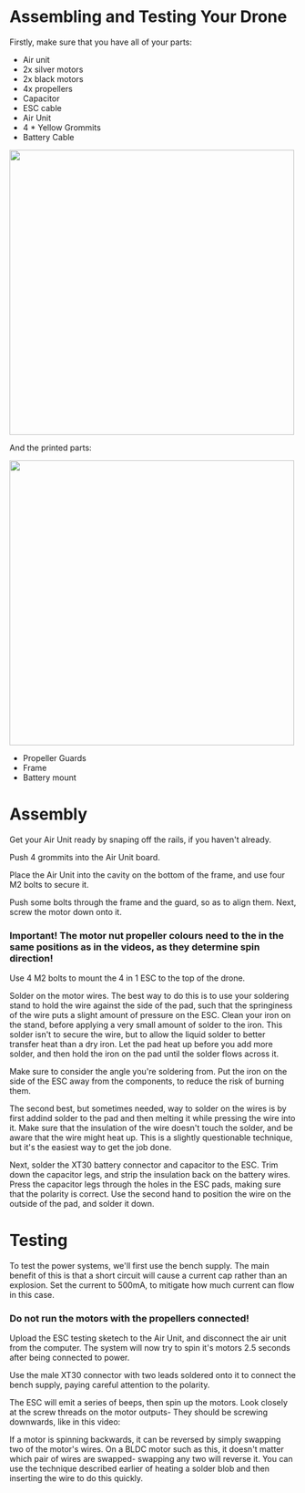 # Assembling and Testing Your Drone
Firstly, make sure that you have all of your parts:

- Air unit
- 2x silver motors
- 2x black motors
- 4x propellers
- Capacitor
- ESC cable
- Air Unit
- 4 * Yellow Grommits
- Battery Cable

<img width="500" src="https://github.com/UBRoboticsWorkshop/WorkShops_S2_24/blob/main/workshop4/Videos/Electronics.jpg">

And the printed parts:

<img width="500" src="https://github.com/UBRoboticsWorkshop/WorkShops_S2_24/blob/main/workshop4/Videos/PrintedParts.jpg">



- Propeller Guards
- Frame
- Battery mount

# Assembly 
Get your Air Unit ready by snaping off the rails, if you haven't already. 

Push 4 grommits into the Air Unit board.

Place the Air Unit into the cavity on the bottom of the frame, and use four M2 bolts to secure it.

Push some bolts through the frame and the guard, so as to align them. Next, screw the motor down onto it.

### Important! The motor nut propeller colours need to the in the same positions as in the videos, as they determine spin direction!

Use 4 M2 bolts to mount the 4 in 1 ESC to the top of the drone.

Solder on the motor wires. The best way to do this is to use your soldering stand to hold the wire against the side of the pad, such that the springiness of the wire puts a slight amount of pressure on the ESC. Clean your iron on the stand, before applying a very small amount of solder to the iron. This solder isn't to secure the wire, but to allow the liquid solder to better transfer heat than a dry iron. Let the pad heat up before you add more solder, and then hold the iron on the pad until the solder flows across it.

Make sure to consider the angle you're soldering from. Put the iron on the side of the ESC away from the components, to reduce the risk of burning them.

The second best, but sometimes needed, way to solder on the wires is by first addind solder to the pad and then melting it while pressing the wire into it. Make sure that the insulation of the wire doesn't touch the solder, and be aware that the wire might heat up. This is a slightly questionable technique, but it's the easiest way to get the job done.

Next, solder the XT30 battery connector and capacitor to the ESC. Trim down the capacitor legs, and strip the insulation back on the battery wires. Press the capacitor legs through the holes in the ESC pads, making sure that the polarity is correct. Use the second hand to position the wire on the outside of the pad, and solder it down.

# Testing
To test the power systems, we'll first use the bench supply. The main benefit of this is that a short circuit will cause a current cap rather than an explosion. Set the current to 500mA, to mitigate how much current can flow in this case. 

### Do not run the motors with the propellers connected! 

Upload the ESC testing sketech to the Air Unit, and disconnect the air unit from the computer. The system will now try to spin it's motors 2.5 seconds after being connected to power.

Use the male XT30 connector with two leads soldered onto it to connect the bench supply, paying careful attention to the polarity. 

The ESC will emit a series of beeps, then spin up the motors. Look closely at the screw threads on the motor outputs- They should be screwing downwards, like in this video:

If a motor is spinning backwards, it can be reversed by simply swapping two of the motor's wires. On a BLDC motor such as this, it doesn't matter which pair of wires are swapped- swapping any two will reverse it. You can use the technique described earlier of heating a solder blob and then inserting the wire to do this quickly.
